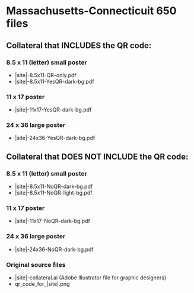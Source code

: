 # Massachusetts-Connecticuit 650 files

## Collateral that INCLUDES the QR code:

### 8.5 x 11 (letter) small poster

- |site|-8.5x11-QR-only.pdf
- |site|-8.5x11-YesQR-dark-bg.pdf

### 11 x 17 poster

- |site|-11x17-YesQR-dark-bg.pdf

### 24 x 36 large poster

- |site|-24x36-YesQR-dark-bg.pdf


## Collateral that DOES NOT INCLUDE the QR code:

### 8.5 x 11 (letter) small poster

- |site|-8.5x11-NoQR-dark-bg.pdf
- |site|-8.5x11-NoQR-light-bg.pdf

### 11 x 17 poster

- |site|-11x17-NoQR-dark-bg.pdf

### 24 x 36 large poster

- |site|-24x36-NoQR-dark-bg.pdf

### Original source files

- |site|-collateral.ai (Adobe Illustrator file for graphic designers)
- qr_code_for_|site|.png
